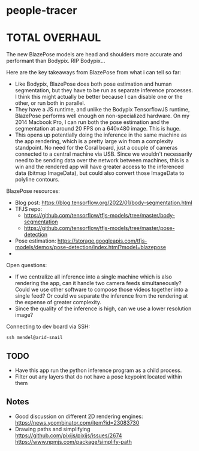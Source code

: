 # people-tracer

# TOTAL OVERHAUL

The new BlazePose models are head and shoulders more accurate and performant than Bodypix. RIP Bodypix...

Here are the key takeaways from BlazePose from what i can tell so far:
  
* Like Bodypix, BlazePose does both pose estimation and human segmentation, but they have to be run as separate inference processes.  I think this might actually be better because I can disable one or the other, or run both in parallel.
* They have a JS runtime, and unlike the Bodypix TensorflowJS runtime, BlazePose performs well enough on non-specialized hardware.  On my 2014 Macbook Pro, I can run both the pose estimation and the segmentation at around 20 FPS on a 640x480 image.  This is huge.
* This opens up potentially doing the inference in the same machine as the app rendering, which is a pretty large win from a complexity standpoint.  No need for the Coral board, just a couple of cameras connected to a central machine via USB.  Since we wouldn't necessarily need to be sending data over the network between machines, this is a win and the rendered app will have greater access to the inferenced data (bitmap ImageData), but could also convert those ImageData to polyline contours.

BlazePose resources:
* Blog post: https://blog.tensorflow.org/2022/01/body-segmentation.html
* TFJS repo: 
  * https://github.com/tensorflow/tfjs-models/tree/master/body-segmentation
  * https://github.com/tensorflow/tfjs-models/tree/master/pose-detection
* Pose estimation: https://storage.googleapis.com/tfjs-models/demos/pose-detection/index.html?model=blazepose
* 

Open questions:
* If we centralize all inference into a single machine which is also rendering the app, can it handle two camera feeds simultaneously?  Could we use other software to compose those videos together into a single feed?  Or could we separate the inference from the rendering at the expense of greater complexity.
* Since the quality of the inference is high, can we use a lower resolution image?


Connecting to dev board via SSH:

```
ssh mendel@arid-snail
```

## TODO
* Have this app run the python inference program as a child process.
* Filter out any layers that do not have a pose keypoint located within them

## Notes
* Good discussion on different 2D rendering engines: https://news.ycombinator.com/item?id=23083730
* Drawing paths and simplifying https://github.com/pixijs/pixijs/issues/2674 https://www.npmjs.com/package/simplify-path

